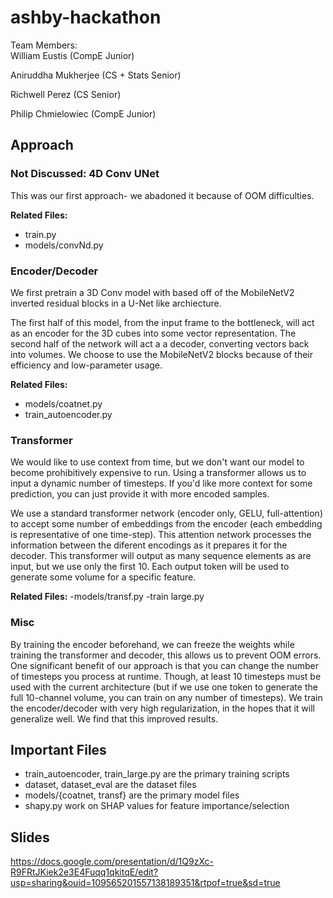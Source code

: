 # ashby-hackathon
Team Members:  
William Eustis (CompE Junior)

Aniruddha Mukherjee (CS + Stats Senior)

Richwell Perez (CS Senior)

Philip Chmielowiec (CompE Junior)


## Approach

### Not Discussed: 4D Conv UNet

This was our first approach- we abadoned it because of OOM difficulties.

**Related Files:**
- train.py
- models/convNd.py


### Encoder/Decoder
We first pretrain a 3D Conv model with based off of the MobileNetV2 inverted residual blocks in a U-Net like archiecture. 

The first half of this model, from the input frame to the bottleneck, will act as an encoder for the 3D cubes into some vector representation. The second half of the network will act a a decoder, converting vectors back into volumes. 
We choose to use the MobileNetV2 blocks because of their efficiency and low-parameter usage. 

**Related Files:**
- models/coatnet.py
- train_autoencoder.py


### Transformer
We would like to use context from time, but we don't want our model to become prohibitively expensive to run. Using a transformer allows us to input a dynamic number of timesteps. If you'd like more context for some prediction, you can just provide it with more encoded samples.

We use a standard transformer network (encoder only, GELU, full-attention) to accept some number of embeddings from the encoder (each embedding is representative of one time-step). This attention network processes the information between the diferent encodings as it prepares it for the decoder. 
This transformer will output as many sequence elements as are input, but we use only the first 10. Each output token will be used to generate some volume for a specific feature. 

**Related Files:**
-models/transf.py
-train large.py

### Misc
By training the encoder beforehand, we can freeze the weights while training the transformer and decoder, this allows us to prevent OOM errors.
One significant benefit of our approach is that you can change the number of timesteps you process at runtime. Though,  at least 10  timesteps must be used with the current architecture (but if we use one token to generate the full 10-channel volume, you can train on any number of timesteps).
We train the encoder/decoder with very high regularization, in the hopes that it will generalize well. We find that this improved results.


## Important Files
- train_autoencoder, train_large.py are the primary training scripts
- dataset, dataset_eval are the dataset files
- models/{coatnet, transf} are the primary model files
- shapy.py work on SHAP values for feature importance/selection

## Slides

https://docs.google.com/presentation/d/1Q9zXc-R9FRtJKiek2e3E4Fuqq1qkitqE/edit?usp=sharing&ouid=109565201557138189351&rtpof=true&sd=true


